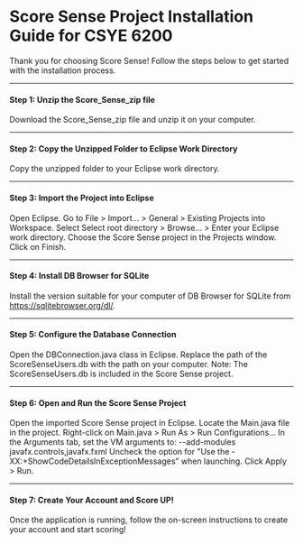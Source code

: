 # Score Sense Project Installation Guide for CSYE 6200

Thank you for choosing Score Sense! Follow the steps below to get started with the installation process.

_______________________________________
#### Step 1: Unzip the Score_Sense_zip file
Download the Score_Sense_zip file and unzip it on your computer.
___________________________________________________________
#### Step 2: Copy the Unzipped Folder to Eclipse Work Directory
Copy the unzipped folder to your Eclipse work directory.
________________________________________
#### Step 3: Import the Project into Eclipse
Open Eclipse.
Go to File > Import... > General > Existing Projects into Workspace.
Select Select root directory > Browse... > Enter your Eclipse work directory.
Choose the Score Sense project in the Projects window.
Click on Finish.
_______________________________________
#### Step 4: Install DB Browser for SQLite
Install the version suitable for your computer of DB Browser for SQLite from https://sqlitebrowser.org/dl/.
__________________________________________
#### Step 5: Configure the Database Connection
Open the DBConnection.java class in Eclipse.
Replace the path of the ScoreSenseUsers.db with the path on your computer.
Note: The ScoreSenseUsers.db is included in the Score Sense project.
_____________________________________________
#### Step 6: Open and Run the Score Sense Project
Open the imported Score Sense project in Eclipse.
Locate the Main.java file in the project.
Right-click on Main.java > Run As > Run Configurations...
In the Arguments tab, set the VM arguments to: --add-modules javafx.controls,javafx.fxml
Uncheck the option for "Use the -XX:+ShowCodeDetailsInExceptionMessages" when launching.
Click Apply > Run.
__________________________________________
#### Step 7: Create Your Account and Score UP!
Once the application is running, follow the on-screen instructions to create your account and start scoring!
